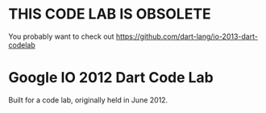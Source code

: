 # THIS CODE LAB IS OBSOLETE

You probably want to check out
https://github.com/dart-lang/io-2013-dart-codelab

# Google IO 2012 Dart Code Lab

Built for a code lab, originally held in June 2012.
